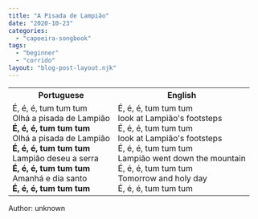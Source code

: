 ```yaml
---
title: "A Pisada de Lampião"
date: "2020-10-23"
categories: 
  - "capoeira-songbook"
tags: 
  - "beginner"
  - "corrido"
layout: "blog-post-layout.njk"
---
```


<table class="capoeira-table">
    <tr class="header-row">
        <th>Portuguese</th>
        <th>English</th>
    </tr>
    <tr>
        <td>
            É, é, é, tum tum tum<br>
            Olhá a pisada de Lampião<br>
            <strong>É, é, é, tum tum tum</strong><br>
            Olhá a pisada de Lampião<br>
            <strong>É, é, é, tum tum tum</strong><br>
            Lampião deseu a serra<br>
            <strong>É, é, é, tum tum tum</strong><br>
            Amanhá e dia santo<br>
            <strong>É, é, é, tum tum tum</strong>
        </td>
        <td>
            É, é, é, tum tum tum<br>
            look at Lampião's footsteps<br>
            É, é, é, tum tum tum<br>
            look at Lampião's footsteps<br>
            É, é, é, tum tum tum<br>
            Lampião went down the mountain<br>
            É, é, é, tum tum tum<br>
            Tomorrow and holy day<br>
            É, é, é, tum tum tum
        </td>
    </tr>
</table>

<figcaption>
Author: unknown
</figcaption>